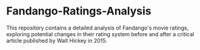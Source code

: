 # Fandango-Ratings-Analysis
This repository contains a detailed analysis of Fandango's movie ratings, exploring potential changes in their rating system before and after a critical article published by Walt Hickey in 2015. 
